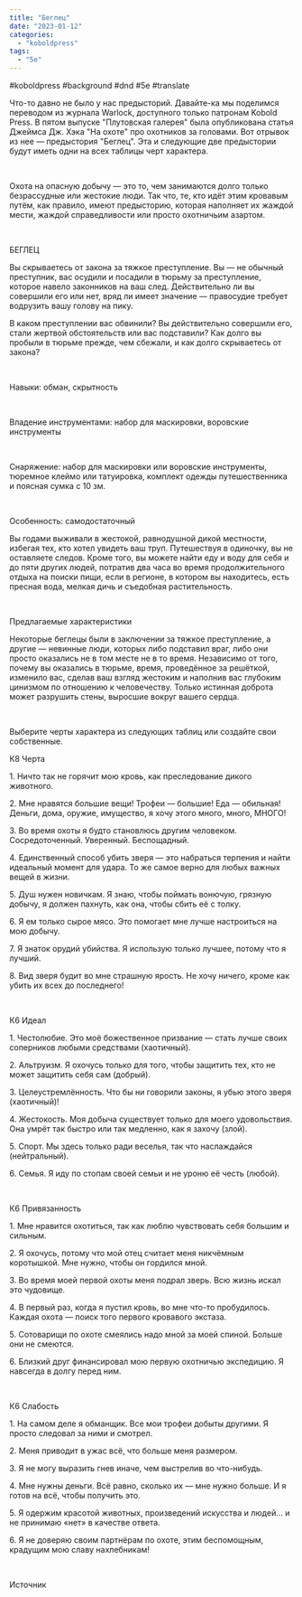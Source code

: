 ```yaml
---
title: "Беглец"
date: "2023-01-12"
categories: 
  - "koboldpress"
tags: 
  - "5e"
---
```


#koboldpress #background #dnd #5e #translate

Что-то давно не было у нас предысторий. Давайте-ка мы поделимся переводом из журнала Warlock, доступного только патронам Kobold Press. В пятом выпуске "Плутовская галерея" была опубликована статья Джеймса Дж. Хэка "На охоте" про охотников за головами. Вот отрывок из нее — предыстория "Беглец". Эта и следующие две предыстории будут иметь одни на всех таблицы черт характера.

   

Охота на опасную добычу — это то, чем занимаются долго только безрассудные или жестокие люди. Так что, те, кто идёт этим кровавым путём, как правило, имеют предысторию, которая наполняет их жаждой мести, жаждой справедливости или просто охотничьим азартом.

   

БЕГЛЕЦ

Вы скрываетесь от закона за тяжкое преступление. Вы — не обычный преступник, вас осудили и посадили в тюрьму за преступление, которое навело законников на ваш след. Действительно ли вы совершили его или нет, вряд ли имеет значение — правосудие требует водрузить вашу голову на пику.

В каком преступлении вас обвинили? Вы действительно совершили его, стали жертвой обстоятельств или вас подставили? Как долго вы пробыли в тюрьме прежде, чем сбежали, и как долго скрываетесь от закона?

   

Навыки: обман, скрытность

   

Владение инструментами: набор для маскировки, воровские инструменты

   

Снаряжение: набор для маскировки или воровские инструменты, тюремное клеймо или татуировка, комплект одежды путешественника и поясная сумка с 10 зм.

   

Особенность: самодостаточный

Вы годами выживали в жестокой, равнодушной дикой местности, избегая тех, кто хотел увидеть ваш труп. Путешествуя в одиночку, вы не оставляете следов. Кроме того, вы можете найти еду и воду для себя и до пяти других людей, потратив два часа во время продолжительного отдыха на поиски пищи, если в регионе, в котором вы находитесь, есть пресная вода, мелкая дичь и съедобная растительность.

   

Предлагаемые характеристики

Некоторые беглецы были в заключении за тяжкое преступление, а другие — невинные люди, которых либо подставил враг, либо они просто оказались не в том месте не в то время. Независимо от того, почему вы оказались в тюрьме, время, проведённое за решёткой, изменило вас, сделав ваш взгляд жестоким и наполнив вас глубоким цинизмом по отношению к человечеству. Только истинная доброта может разрушить стены, выросшие вокруг вашего сердца.

   

Выберите черты характера из следующих таблиц или создайте свои собственные.

К8 Черта

1\. Ничто так не горячит мою кровь, как преследование дикого животного.

2\. Мне нравятся большие вещи! Трофеи — большие! Еда — обильная! Деньги, дома, оружие, имущество, я хочу этого много, много, МНОГО!

3\. Во время охоты я будто становлюсь другим человеком. Сосредоточенный. Уверенный. Беспощадный.

4\. Единственный способ убить зверя — это набраться терпения и найти идеальный момент для удара. То же самое верно для любых важных вещей в жизни.

5\. Душ нужен новичкам. Я знаю, чтобы поймать вонючую, грязную добычу, я должен пахнуть, как она, чтобы сбить её с толку.

6\. Я ем только сырое мясо. Это помогает мне лучше настроиться на мою добычу.

7\. Я знаток орудий убийства. Я использую только лучшее, потому что я лучший.

8\. Вид зверя будит во мне страшную ярость. Не хочу ничего, кроме как убить их всех до последнего!

   

К6 Идеал

1\. Честолюбие. Это моё божественное призвание — стать лучше своих соперников любыми средствами (хаотичный).

2\. Альтруизм. Я охочусь только для того, чтобы защитить тех, кто не может защитить себя сам (добрый).

3\. Целеустремлённость. Что бы ни говорили законы, я убью этого зверя (хаотичный)!

4\. Жестокость. Моя добыча существует только для моего удовольствия. Она умрёт так быстро или так медленно, как я захочу (злой).

5\. Спорт. Мы здесь только ради веселья, так что наслаждайся (нейтральный).

6\. Семья. Я иду по стопам своей семьи и не уроню её честь (любой).

   

К6 Привязанность

1\. Мне нравится охотиться, так как люблю чувствовать себя большим и сильным.

2\. Я охочусь, потому что мой отец считает меня никчёмным коротышкой. Мне нужно, чтобы он гордился мной.

3\. Во время моей первой охоты меня подрал зверь. Всю жизнь искал это чудовище.

4\. В первый раз, когда я пустил кровь, во мне что-то пробудилось. Каждая охота — поиск того первого кровавого экстаза.

5\. Сотоварищи по охоте смеялись надо мной за моей спиной. Больше они не смеются.

6\. Близкий друг финансировал мою первую охотничью экспедицию. Я навсегда в долгу перед ним.

   

К6 Слабость

1\. На самом деле я обманщик. Все мои трофеи добыты другими. Я просто следовал за ними и смотрел.

2\. Меня приводит в ужас всё, что больше меня размером.

3\. Я не могу выразить гнев иначе, чем выстрелив во что-нибудь.

4\. Мне нужны деньги. Всё равно, сколько их — мне нужно больше. И я готов на всё, чтобы получить это.

5\. Я одержим красотой животных, произведений искусства и людей... и не принимаю «нет» в качестве ответа.

6\. Я не доверяю своим партнёрам по охоте, этим беспомощным, крадущим мою славу нахлебникам!

 

Источник
